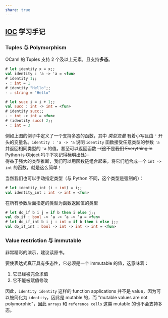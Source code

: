 ```yaml
---
share: true
---
```


## [IOC](https://www.seas.upenn.edu/~cis3410/current/_static/files/ocaml-book.pdf) 学习手记

### Tuples 与 Polymorphism

OCaml 的 Tuples 支持 2 个及以上元素，且支持**多态**。

```ocaml
# let identity x = x;;
val identity : 'a -> 'a = <fun>
# identity 1;;
- : int = 1
# identity "Hello";;
- : string = "Hello"

# let succ i = i + 1;;
val succ : int -> int = <fun>
# identity succ;;
- : int -> int = <fun>
# (identity succ) 2;;
- : int = 3
```

例如上图的例子中定义了一个支持多态的函数，其中 _类型变量_ 有着小写且由 `'` 开头的变量名。`identity : 'a -> 'a` 说明 `identity` 函数接受任意类型的参数 `'a` 并返回相同类型的 `'a` 的值。甚至可以返回函数 ~~（这不是我们 Everything in Python is Object 吗？下次记得标明出处）~~  
得益于强大的类型推断，我们可以用函数链组合起来，将它们组合成一个 `int -> int` 的函数，就是这么简单！

当然我们也可以手动指定类型（与 Python 不同，这个类型是强制的）：

```ocaml
# let identity_int (i : int) = i;;
val identity_int : int -> int = <fun>

```

在所有参数后面指定的类型为函数返回值的类型

```ocaml
# let do_if b i j = if b then i else j;;
val do_if : bool -> ’a -> ’a -> ’a = <fun>
# let do_if_int b i j : int = if b then i else j;;
val do_if_int : bool -> int -> int -> int = <fun>
```

### Value restriction 与 immutable

非常精彩的演示，建议读原书。

要使表达式真正具有多态性，它必须是一个 immutable 的值，这意味着：  
1. 它已经被完全求值
2. 它不能被赋值修改

因此，`identity identity` 这样的 function applications 并不是 value，因为可以被简化为 `identity`，因此是 mutable 的，而 "mutable values are not polymorphic"，因此 `arrays` 和  `reference cells` 这类 mutable 的也不会支持多态。


